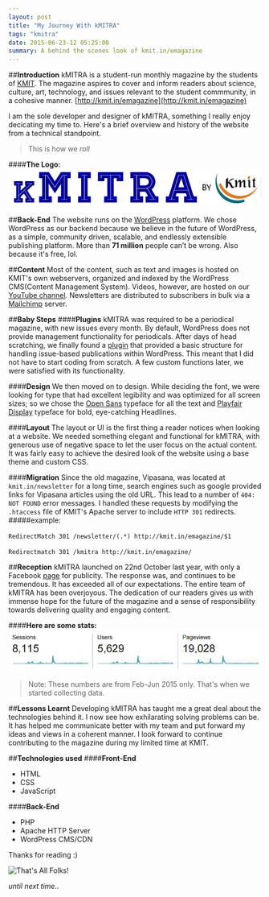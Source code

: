 ```yaml
---
layout: post
title: "My Journey With kMITRA"
tags: "kmitra"
date: 2015-06-23-12 05:25:00
summary: A behind the scenes look of kmit.in/emagazine
---
```

##**Introduction**
kMITRA is a student-run monthly magazine by the students of [KMIT](http://kmit.in/). The magazine aspires to cover and inform readers about science, culture, art, technology, and issues relevant to the student commmunity, in a cohesive manner. [http://kmit.in/emagazine](http://kmit.in/emagazine)

I am the sole developer and designer of kMITRA, something I really enjoy decicating my time to. Here's a brief overview and history of the website from a technical standpoint.

>This is how we *roll*

####**The Logo:**
![kmitra logo](../images/kmitra-logo.png)

##**Back-End**
The website runs on the [WordPress](https://wordpress.org) platform. 
We chose WordPress as our backend because we believe in the future of WordPress, as a simple, community driven, scalable, and endlessly extensible publishing platform. 
More than **71 million** people can’t be wrong. Also because it's free, lol.

##**Content** 
Most of the content, such as text and images is hosted on KMIT's own webservers, organized and indexed by the WordPress CMS(Content Management System).
Videos, however, are hosted on our [YouTube channel](https://www.youtube.com/channel/UCVy33lRaRxA8ACd-QU2Gumw). 
Newsletters are distributed to subscribers in bulk via a [Mailchimp](https://mailchimp.com/) server.

##**Baby Steps**
####**Plugins**
kMITRA was required to be a periodical magazine, with new issues every month. 
By default, WordPress does not provide management functionality for periodicals.
After days of head scratching, we finally found a [plugin](https://wordpress.org/plugins/issuem/) that provided a basic structure for handling issue-based publications within WordPress. 
This meant that I did not have to start coding from scratch. A few custom functions later, we were satisfied with its functionality.

####**Design**
We then moved on to design. While deciding the font, we were looking for type that had excellent legibility and was optimized for all screen sizes; 
so we chose the [Open Sans](https://www.google.com/fonts/specimen/Open+Sans) typeface for all the text and [Playfair Display](https://www.google.com/fonts/specimen/Playfair+Display) typeface for bold, eye-catching Headlines.

####**Layout**
The layout or UI is the first thing a reader notices when looking at a website. We needed something elegant and functional for kMITRA, with generous use of negative space to let the user focus on the actual content. It was fairly easy to achieve the desired look of the website using a base theme and custom CSS. 

####**Migration**
Since the old magazine, Vipasana, was located at `kmit.in/newsletter` for a long time, search engines such as google provided links for Vipasana articles using the old URL. This lead to a number of `404: NOT FOUND` error messages. 
I handled these requests by modifying the `.htaccess` file of KMIT's Apache server to include `HTTP 301` redirects.
#####example:
<!--{% gist arjunnn/92066a21c024eef4c480 %}-->

`RedirectMatch 301 /newsletter/(.*) http://kmit.in/emagazine/$1`
 
`Redirectmatch 301 /kmitra http://kmit.in/emagazine/`


##**Reception**
kMITRA launched on 22nd October last year, with only a Facebook [page](https://facebook.com/kmitrakmit) for publicity. The response was, and continues to be tremendous. It has exceeded all of our expectations. The entire team of kMITRA has been overjoyous. The dedication of our readers gives us with immense hope for the future of the magazine and a sense of responsibility towards delivering quality and engaging content.

####**Here are some stats:**
![kMITRA Stats](../images/kmitra-stats.jpg)
>Note: These numbers are from Feb-Jun 2015 only. That's when we started collecting data.

##**Lessons Learnt**
Developing kMITRA has taught me a great deal about the technologies behind it. I now see how exhilarating solving problems can be. It has helped me communicate better with my team and put forward my ideas and views in a coherent manner. I look forward to continue contributing to the magazine during my limited time at KMIT.
  
##**Technologies used**
####**Front-End**
* HTML
* CSS
* JavaScript

####**Back-End**
* PHP
* Apache HTTP Server
* WordPress CMS/CDN


Thanks for reading :)

![That's All Folks!](http://s3-ec.buzzfed.com/static/enhanced/webdr06/2013/9/13/11/anigif_enhanced-buzz-18263-1379085559-41.gif)

*until next time..*
